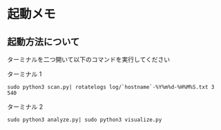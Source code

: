 # 起動メモ

## 起動方法について

ターミナルを二つ開いて以下のコマンドを実行してください

ターミナル 1

```:shell
sudo python3 scan.py| rotatelogs log/`hostname`-%Y%m%d-%H%M%S.txt 3 540
```

ターミナル 2

```:shell
sudo python3 analyze.py| sudo python3 visualize.py
```

